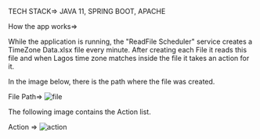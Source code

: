 TECH STACK=>
JAVA 11,
SPRING BOOT,
APACHE

How the app works=>

While the application is running, the "ReadFile Scheduler" service creates a TimeZone Data.xlsx file every minute.
After creating each File it reads this file and when Lagos time zone matches inside the file it takes an action for it.

In the image below, there is the path where the file was created.

File Path=>
![file](https://user-images.githubusercontent.com/26492690/162231477-91203bbc-85d5-4704-b46c-20ddb5258b2c.png)


The following image contains the Action list.

Action =>
![action](https://user-images.githubusercontent.com/26492690/162231058-d53d4050-dedc-4e14-a6b6-e7fb96c6d987.png)

